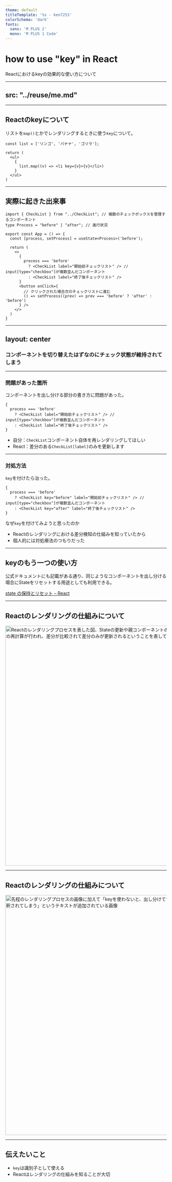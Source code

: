```yaml
---
theme: default
titleTemplate: '%s - ken7253'
colorSchema: 'dark'
fonts:
  sans: 'M PLUS 2'
  mono: 'M PLUS 1 Code'
---
```


# how to use "key" in React
Reactにおけるkeyの効果的な使い方について

---
src: "../reuse/me.md"
---

---

## Reactのkeyについて

リストを`map()`とかでレンダリングするときに使う`key`について。

```tsx
const list = ['リンゴ', 'バナナ', 'ゴリラ'];

return (
  <ul>
    {
      list.map((v) => <li key={v}>{v}</li>)
    }
  </ul>
)
```

---

## 実際に起きた出来事

```tsx
import { CheckList } from "../CheckList"; // 複数のチェックボックスを管理するコンポーネント
type Process = "before" | "after"; // 進行状況

export const App = () => {
  const [process, setProcess] = useState<Process>('before');

  return (
    <>
      {
        process === 'before' 
          ? <CheckList label="開始前チェックリスト" /> // input[type="checkbox"]が複数並んだコンポーネント
          : <CheckList label="終了後チェックリスト" />
      }
      <button onClick={
        // クリックされた場合次のチェックリストに進む
        () => setProcess((prev) => prev === 'before' ? 'after' : 'before')
      } />
    </>
  )
}
```

---
layout: center
---

### コンポーネントを切り替えたはずなのにチェック状態が維持されてしまう

---

### 問題があった箇所

コンポーネントを出し分ける部分の書き方に問題があった。

```tsx
{
  process === 'before' 
    ? <CheckList label="開始前チェックリスト" /> // input[type="checkbox"]が複数並んだコンポーネント
    : <CheckList label="終了後チェックリスト" />
}
```

- 自分：`CheckList`コンポーネント自体を再レンダリングしてほしい
- React：差分のある`CheckList[label]`のみを更新します

---

### 対処方法

`key`を付けたら治った。

```tsx
{
  process === 'before'
    ? <CheckList key="before" label="開始前チェックリスト" /> // input[type="checkbox"]が複数並んだコンポーネント
    : <CheckList key="after" label="終了後チェックリスト" />
}
```

なぜ`key`を付けてみようと思ったのか

- Reactのレンダリングにおける差分検知の仕組みを知っていたから
- 個人的には対処療法のつもりだった

---

## keyのもう一つの使い方

公式ドキュメントにも記載がある通り、同じようなコンポーネントを出し分ける場合にStateをリセットする用途としても利用できる。

[state の保持とリセット – React](https://ja.react.dev/learn/preserving-and-resetting-state#option-2-resetting-state-with-a-key)

---

## Reactのレンダリングの仕組みについて

<div style="display: flex;justify-content: center;"><img width="750px" src="/img/react-rendering.svg" alt="Reactのレンダリングプロセスを表した図、Stateの更新や親コンポーネントの再レンダリングをきっかけにVDOMの再計算が行われ、差分が比較されて差分のみが更新されるということを表している。"></div>

---

## Reactのレンダリングの仕組みについて

<div style="display: flex;justify-content: center;"><img width="750px" src="/img/react-rendering-before.svg" alt="先程のレンダリングプロセスの画像に加えて「keyを使わないと、出し分けているのに同じコンポーネントとして解釈されてしまう」というテキストが追加されている画像"></div>

---

## 伝えたいこと

- `key`は識別子として使える
- Reactはレンダリングの仕組みを知ることが大切
